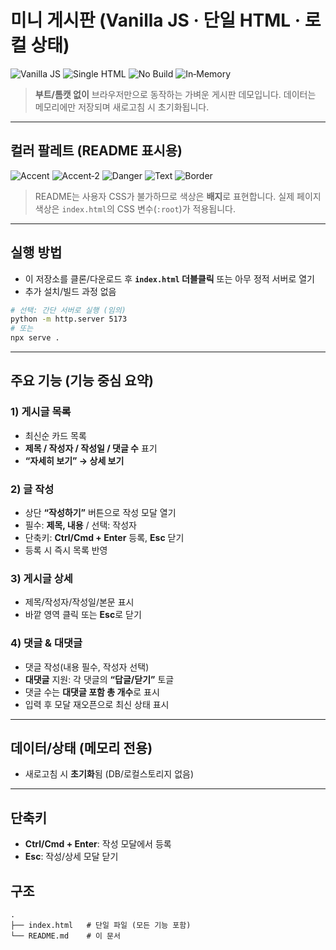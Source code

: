 # 미니 게시판 (Vanilla JS · 단일 HTML · 로컬 상태)

![Vanilla JS](https://img.shields.io/badge/Vanilla_JS-Yes-2F6DF6?style=flat)
![Single HTML](https://img.shields.io/badge/Single_File-index.html-22C55E?style=flat)
![No Build](https://img.shields.io/badge/Build-None-64748B?style=flat)
![In‑Memory](https://img.shields.io/badge/Storage-In_Memory-EF4444?style=flat)

> **부트/톰캣 없이** 브라우저만으로 동작하는 가벼운 게시판 데모입니다. 데이터는 메모리에만 저장되며 새로고침 시 초기화됩니다.

---

## 컬러 팔레트 (README 표시용)

![Accent](https://img.shields.io/badge/Accent-2F6DF6?style=flat\&labelColor=2F6DF6\&color=2F6DF6)
![Accent‑2](https://img.shields.io/badge/Accent%E2%80%912-22C55E?style=flat\&labelColor=22C55E\&color=22C55E)
![Danger](https://img.shields.io/badge/Danger-EF4444?style=flat\&labelColor=EF4444\&color=EF4444)
![Text](https://img.shields.io/badge/Text-1B1C1F?style=flat\&labelColor=1B1C1F\&color=1B1C1F)
![Border](https://img.shields.io/badge/Border-E5E7EB?style=flat\&labelColor=E5E7EB\&color=E5E7EB)

> README는 사용자 CSS가 불가하므로 색상은 **배지**로 표현합니다. 실제 페이지 색상은 `index.html`의 CSS 변수(`:root`)가 적용됩니다.

---

## 실행 방법

* 이 저장소를 클론/다운로드 후 **`index.html` 더블클릭** 또는 아무 정적 서버로 열기
* 추가 설치/빌드 과정 없음

```bash
# 선택: 간단 서버로 실행 (임의)
python -m http.server 5173
# 또는
npx serve .
```
---

## 주요 기능 (기능 중심 요약)

### 1) 게시글 목록

* 최신순 카드 목록
* **제목 / 작성자 / 작성일 / 댓글 수** 표기
* **“자세히 보기” → 상세 보기**

### 2) 글 작성

* 상단 **“작성하기”** 버튼으로 작성 모달 열기
* 필수: **제목, 내용** / 선택: 작성자
* 단축키: **Ctrl/Cmd + Enter** 등록, **Esc** 닫기
* 등록 시 즉시 목록 반영

### 3) 게시글 상세

* 제목/작성자/작성일/본문 표시
* 바깥 영역 클릭 또는 **Esc**로 닫기

### 4) 댓글 & 대댓글

* 댓글 작성(내용 필수, 작성자 선택)
* **대댓글** 지원: 각 댓글의 **“답글/닫기”** 토글
* 댓글 수는 **대댓글 포함 총 개수**로 표시
* 입력 후 모달 재오픈으로 최신 상태 표시

---

## 데이터/상태 (메모리 전용)

* 새로고침 시 **초기화**됨 (DB/로컬스토리지 없음)
---

## 단축키

* **Ctrl/Cmd + Enter**: 작성 모달에서 등록
* **Esc**: 작성/상세 모달 닫기

## 구조

```
.
├── index.html   # 단일 파일 (모든 기능 포함)
└── README.md    # 이 문서
```
